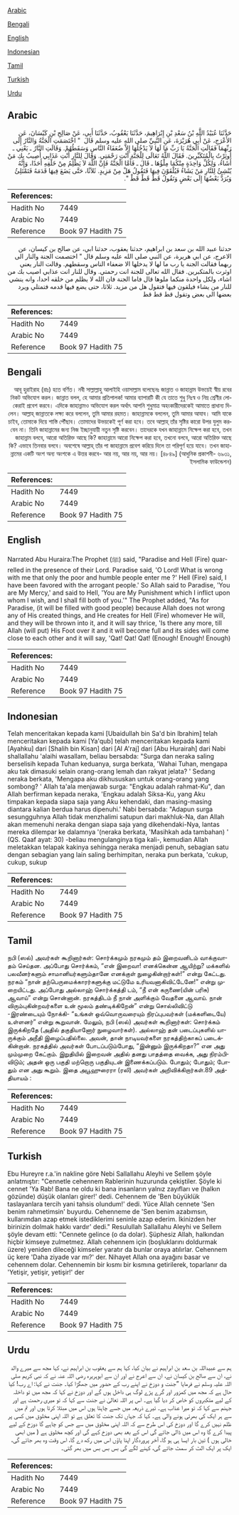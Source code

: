 [Arabic](#arabic)

[Bengali](#bengali)

[English](#english)

[Indonesian](#indonesian)

[Tamil](#tamil)

[Turkish](#turkish)

[Urdu](#urdu)

## Arabic


<div dir="rtl" lang="ar" style={{fontSize:'larger',backgroundColor:'#f8f9fa',padding:20}}>
حَدَّثَنَا عُبَيْدُ اللَّهِ بْنُ سَعْدِ بْنِ إِبْرَاهِيمَ، حَدَّثَنَا يَعْقُوبُ، حَدَّثَنَا أَبِي، عَنْ صَالِحِ بْنِ كَيْسَانَ، عَنِ الأَعْرَجِ، عَنْ أَبِي هُرَيْرَةَ، عَنِ النَّبِيِّ صلى الله عليه وسلم قَالَ ‏ "‏ اخْتَصَمَتِ الْجَنَّةُ وَالنَّارُ إِلَى رَبِّهِمَا فَقَالَتِ الْجَنَّةُ يَا رَبِّ مَا لَهَا لاَ يَدْخُلُهَا إِلاَّ ضُعَفَاءُ النَّاسِ وَسَقَطُهُمْ‏.‏ وَقَالَتِ النَّارُ ـ يَعْنِي ـ أُوثِرْتُ بِالْمُتَكَبِّرِينَ‏.‏ فَقَالَ اللَّهُ تَعَالَى لِلْجَنَّةِ أَنْتِ رَحْمَتِي‏.‏ وَقَالَ لِلنَّارِ أَنْتِ عَذَابِي أُصِيبُ بِكِ مَنْ أَشَاءُ، وَلِكُلِّ وَاحِدَةٍ مِنْكُمَا مِلْؤُهَا ـ قَالَ ـ فَأَمَّا الْجَنَّةُ فَإِنَّ اللَّهَ لاَ يَظْلِمُ مِنْ خَلْقِهِ أَحَدًا، وَإِنَّهُ يُنْشِئُ لِلنَّارِ مَنْ يَشَاءُ فَيُلْقَوْنَ فِيهَا فَتَقُولُ هَلْ مِنْ مَزِيدٍ‏.‏ ثَلاَثًا، حَتَّى يَضَعَ فِيهَا قَدَمَهُ فَتَمْتَلِئُ وَيُرَدُّ بَعْضُهَا إِلَى بَعْضٍ وَتَقُولُ قَطْ قَطْ قَطْ ‏"‏‏.‏
</div>
<div style={{backgroundColor:'#f8f9fa',padding:20, marginBottom: 10}}><table> <thead> <tr> <th>References:</th> <th></th> </tr> </thead> <tbody><tr><td>Hadith No</td><td>7449</td></tr><tr><td>Arabic No</td><td>7449</td></tr><tr><td>Reference</td><td>Book 97 Hadith 75</td></tr></tbody></table></div>


<div dir="rtl" lang="ar" style={{fontSize:'larger',backgroundColor:'#f8f9fa',padding:20}}>
حدثنا عبيد الله بن سعد بن ابراهيم، حدثنا يعقوب، حدثنا ابي، عن صالح بن كيسان، عن الاعرج، عن ابي هريرة، عن النبي صلى الله عليه وسلم قال " اختصمت الجنة والنار الى ربهما فقالت الجنة يا رب ما لها لا يدخلها الا ضعفاء الناس وسقطهم. وقالت النار يعني اوثرت بالمتكبرين. فقال الله تعالى للجنة انت رحمتي. وقال للنار انت عذابي اصيب بك من اشاء، ولكل واحدة منكما ملوها قال فاما الجنة فان الله لا يظلم من خلقه احدا، وانه ينشي للنار من يشاء فيلقون فيها فتقول هل من مزيد. ثلاثا، حتى يضع فيها قدمه فتمتلي ويرد بعضها الى بعض وتقول قط قط قط
</div>
<div style={{backgroundColor:'#f8f9fa',padding:20, marginBottom: 10}}><table> <thead> <tr> <th>References:</th> <th></th> </tr> </thead> <tbody><tr><td>Hadith No</td><td>7449</td></tr><tr><td>Arabic No</td><td>7449</td></tr><tr><td>Reference</td><td>Book 97 Hadith 75</td></tr></tbody></table></div>

## Bengali


<div dir="rtl" lang="bn" style={{fontSize:'larger',backgroundColor:'#f8f9fa',padding:20}}>
আবূ হুরাইরাহ (রাঃ) হতে বর্ণিত। নবী সাল্লাল্লাহু আলাইহি ওয়াসাল্লাম বলেছেনঃ জান্নাত ও জাহান্নাম উভয়েই স্বীয় রবের নিকট অভিযোগ করল। জান্নাত বলল, হে আমার প্রতিপালক! আমার ব্যাপারটি কী যে তাতে শুধু নিঃস্ব ও নিম্ন শ্রেণীর লোকেরাই প্রবেশ করবে। এদিকে জাহান্নামও অভিযোগ করল অর্থাৎ আপনি শুধুমাত্র অহংকারীদেরকেই আমাতে প্রাধান্য দিলেন। আল্লাহ্ জান্নাতকে লক্ষ্য করে বললেন, তুমি আমার রহমত। জাহান্নামকে বললেন, তুমি আমার আযাব। আমি যাকে চাইব, তোমাকে দিয়ে শাস্তি পৌঁছাব। তোমাদের উভয়কেই পূর্ণ করা হবে। তবে আল্লাহ্ তাঁর সৃষ্টির কারো উপর যুলুম করবেন না। তিনি জাহান্নামের জন্য নিজ ইচ্ছানুযায়ী নতুন সৃষ্টি করবেন। তাদেরকে যখন জাহান্নামে নিক্ষেপ করা হবে, তখন জাহান্নাম বলবে, আরো অতিরিক্ত আছে কি? জাহান্নামে আরো নিক্ষেপ করা হবে, তখনো বলবে, আরো অতিরিক্ত আছে কি? এভাবে তিনবার বলবে। অবশেষে আল্লাহ্ তাঁর পা জাহান্নামে প্রবেশ করিয়ে দিলে তা পরিপূর্ণ হয়ে যাবে। তখন জাহান্নামের একটি অংশ অন্য অংশকে এ উত্তর করবে- আর নয়, আর নয়, আর নয়। [৪৮৪৯] (আধুনিক প্রকাশনী- ৬৯৩১, ইসলামিক ফাউন্ডেশন)
</div>
<div style={{backgroundColor:'#f8f9fa',padding:20, marginBottom: 10}}><table> <thead> <tr> <th>References:</th> <th></th> </tr> </thead> <tbody><tr><td>Hadith No</td><td>7449</td></tr><tr><td>Arabic No</td><td>7449</td></tr><tr><td>Reference</td><td>Book 97 Hadith 75</td></tr></tbody></table></div>

## English


<div dir="ltr" lang="en" style={{fontSize:'larger',backgroundColor:'#f8f9fa',padding:20}}>
Narrated Abu Huraira:The Prophet (ﷺ) said, "Paradise and Hell (Fire) quarrelled in the presence of their Lord. Paradise said, 'O Lord! What is wrong with me that only the poor and humble people enter me ?' Hell (Fire) said, I have been favored with the arrogant people.' So Allah said to Paradise, 'You are My Mercy,' and said to Hell, 'You are My Punishment which I inflict upon whom I wish, and I shall fill both of you.'" The Prophet added, "As for Paradise, (it will be filled with good people) because Allah does not wrong any of His created things, and He creates for Hell (Fire) whomever He will, and they will be thrown into it, and it will say thrice, 'Is there any more, till Allah (will put) His Foot over it and it will become full and its sides will come close to each other and it will say, 'Qat! Qat! Qat! (Enough! Enough! Enough)
</div>
<div style={{backgroundColor:'#f8f9fa',padding:20, marginBottom: 10}}><table> <thead> <tr> <th>References:</th> <th></th> </tr> </thead> <tbody><tr><td>Hadith No</td><td>7449</td></tr><tr><td>Arabic No</td><td>7449</td></tr><tr><td>Reference</td><td>Book 97 Hadith 75</td></tr></tbody></table></div>

## Indonesian


<div dir="ltr" lang="id" style={{fontSize:'larger',backgroundColor:'#f8f9fa',padding:20}}>
Telah menceritakan kepada kami [Ubaidullah bin Sa'd bin Ibrahim] telah menceritakan kepada kami [Ya'qub] telah menceritakan kepada kami [Ayahku] dari [Shalih bin Kisan] dari [Al A'raj] dari [Abu Hurairah] dari Nabi shallallahu 'alaihi wasallam, beliau bersabda: "Surga dan neraka saling berselisih kepada Tuhan keduanya, surga berkata, 'Wahai Tuhan, mengapa aku tak dimasuki selain orang-orang lemah dan rakyat jelata? ' Sedang neraka berkata, 'Mengapa aku dikhususkan untuk orang-orang yang sombong? ' Allah ta'ala menjawab surga: "Engkau adalah rahmat-Ku", dan Allah berfirman kepada neraka, 'Engkau adalah Siksa-Ku, yang Aku timpakan kepada siapa saja yang Aku kehendaki, dan masing-masing diantara kalian berdua harus dipenuhi.' Nabi bersabda: "Adapun surga sesungguhnya Allah tidak menzhalimi satupun dari makhluk-Na, dan Allah akan memenuhi neraka dengan siapa saja yang dikehendaki-Nya, lantas mereka dilempar ke dalamnya '(neraka berkata, 'Masihkah ada tambahan) ' (QS. Qaaf ayat: 30) -beliau mengulanginya tiga kali-, kemudian Allah meletakkan telapak kakinya sehingga neraka menjadi penuh, sebagian satu dengan sebagian yang lain saling berhimpitan, neraka pun berkata, 'cukup, cukup, sukup
</div>
<div style={{backgroundColor:'#f8f9fa',padding:20, marginBottom: 10}}><table> <thead> <tr> <th>References:</th> <th></th> </tr> </thead> <tbody><tr><td>Hadith No</td><td>7449</td></tr><tr><td>Arabic No</td><td>7449</td></tr><tr><td>Reference</td><td>Book 97 Hadith 75</td></tr></tbody></table></div>

## Tamil


<div dir="ltr" lang="ta" style={{fontSize:'larger',backgroundColor:'#f8f9fa',padding:20}}>
நபி (ஸல்) அவர்கள் கூறினார்கள்: சொர்க்கமும் நரகமும் தம் இறைவனிடம் வாக்குவாதம் செய்தன. அப்போது சொர்க்கம், “என் இறைவா! எனக்கென்ன ஆயிற்று? மக்களில் பலவீனர்களும் சாமானியர்களும்தானே எனக்குள் நுழைகின்றார்கள்!” என்று கேட்டது. நரகம் “நான் தற்பெருமைக்காரர்களுக்கு மட்டுமே உரியவனாகிவிட்டேனே!” என்று முறையிட்டது. அப்போது அல்லாஹ் சொர்க்கத்தி டம், “நீ என் கருணை(யின் பரிசு) ஆவாய்” என்று சொன்னான். நரகத்திடம் நீ நான் அளிக்கும் வேதனை ஆவாய். நான் விரும்புகின்றவர்களை உன் மூலம் தண்டிக்கிறேன்” என்று சொல்லிவிட்டு -இரண்டையும் நோக்கி- “உங்கள் ஒவ்வொருவரையும் நிரப்புபவர்கள் (மக்களிடையே) உள்ளனர்” என்று கூறுவான். மேலும், நபி (ஸல்) அவர்கள் கூறினார்கள்: சொர்க்கம் இருக்கிறதே (அதில் தகுதியானோர் நுழைவார்கள்). அல்லாஹ் தன் படைப்புகளில் யாருக்கும் அநீதி இழைப்பதில்லை. அவன், தான் நாடியவர்களை நரகத்திற்காகப் படைக்கின்றான். நரகத்தில் அவர்கள் போடப்படும்போது, “இன்னும் இருக்கிறதா?” என அது மும்முறை கேட்கும். இறுதியில் இறைவன் அதில் தனது பாதத்தை வைக்க, அது நிரம்பிவிடும்; அதன் ஒரு பகுதி மற்றொரு பகுதியுடன் இணைக்கப்படும். போதும்; போதும்; போதும் என அது கூறும். இதை அபூஹுரைரா (ரலி) அவர்கள் அறிவிக்கிறார்கள்.89 அத்தியாயம் :
</div>
<div style={{backgroundColor:'#f8f9fa',padding:20, marginBottom: 10}}><table> <thead> <tr> <th>References:</th> <th></th> </tr> </thead> <tbody><tr><td>Hadith No</td><td>7449</td></tr><tr><td>Arabic No</td><td>7449</td></tr><tr><td>Reference</td><td>Book 97 Hadith 75</td></tr></tbody></table></div>

## Turkish


<div dir="ltr" lang="tr" style={{fontSize:'larger',backgroundColor:'#f8f9fa',padding:20}}>
Ebu Hureyre r.a.'in nakline göre Nebi Sallallahu Aleyhi ve Sellem şöyle anlatmıştır: "Cennetle cehennem Rablerinin huzurunda çekiştiler. Şöyle ki cennet 'Ya Rab! Bana ne oldu ki bana insanların yalnız zayıfları ve (halkın gözünde) düşük olanları girer!' dedi. Cehennem de 'Ben büyüklük taslayanlara tercih yani tahsis olundum!' dedi. Yüce Allah cennete 'Sen benim rahmetimsin' buyurdu. Cehenneme de 'Sen benim azabımsın, kullarımdan azap etmek istediklerimi seninle azap ederim. İkinizden her birinizin dolmak hakkı vardır' dedi." Resulullah Sallallahu Aleyhi ve Sellem şöyle devam etti: "Cennete gelince (o da dolar). Şüphesiz Allah, halkından hiçbir kimseye zulmetmez. Allah cehennem için (boşluklarını doldurmak üzere) yeniden dileceği kimseler yaratır da bunlar oraya atılırlar. Cehennem üç kere 'Daha ziyade var mı?' der. Nihayet Allah ona ayağını basar ve cehennem dolar. Cehennemin bir kısmı bir kısmına getirilerek, toparlanır da 'Yetişir, yetişir, yetişir!' der
</div>
<div style={{backgroundColor:'#f8f9fa',padding:20, marginBottom: 10}}><table> <thead> <tr> <th>References:</th> <th></th> </tr> </thead> <tbody><tr><td>Hadith No</td><td>7449</td></tr><tr><td>Arabic No</td><td>7449</td></tr><tr><td>Reference</td><td>Book 97 Hadith 75</td></tr></tbody></table></div>

## Urdu


<div dir="rtl" lang="ur" style={{fontSize:'larger',backgroundColor:'#f8f9fa',padding:20}}>
ہم سے عبیداللہ بن سعد بن ابراہیم نے بیان کیا، کہا ہم سے یعقوب بن ابراہیم نے، کہا مجھ سے میرے والد نے، ان سے صالح بن کیسان نے، ان سے اعرج نے اور ان سے ابوہریرہ رضی اللہ عنہ نے کہ نبی کریم صلی اللہ علیہ وسلم نے فرمایا ”جنت و دوزخ نے اپنے رب کے حضور میں جھگڑا کیا۔ جنت نے کہا: اے رب! کیا حال ہے کہ مجھ میں کمزور اور گرے پڑے لوگ ہی داخل ہوں گے اور دوزخ نے کہا کہ مجھ میں تو داخلہ کے لیے متکبروں کو خاص کر دیا گیا ہے۔ اس پر اللہ تعالیٰ نے جنت سے کہا کہ تو میری رحمت ہے اور جہنم سے کہا کہ تو میرا عذاب ہے۔ تیرے ذریعہ میں جسے چاہتا ہوں اس میں مبتلا کرتا ہوں اور تم میں سے ہر ایک کی بھرتی ہونے والی ہے۔ کہا کہ جہاں تک جنت کا تعلق ہے تو اللہ اپنی مخلوق میں کسی پر ظلم نہیں کرے گا اور دوزخ کی اس طرح سے کہ اللہ اپنی مخلوق میں سے جس کو چاہے گا دوزخ کے لیے پیدا کرے گا وہ اس میں ڈالی جائے گی اس کے بعد بھی دوزخ کہے گی اور کچھ مخلوق ہے ( میں ابھی خالی ہوں ) تین بار ایسا ہی ہو گا، آخر پروردگار اپنا پاؤں اس میں رکھ دے گا، اس وقت وہ بھر جائے گی، ایک پر ایک الٹ کر سمٹ جائے گی، کہنے لگے گی بس بس بس میں بھر گئی۔
</div>
<div style={{backgroundColor:'#f8f9fa',padding:20, marginBottom: 10}}><table> <thead> <tr> <th>References:</th> <th></th> </tr> </thead> <tbody><tr><td>Hadith No</td><td>7449</td></tr><tr><td>Arabic No</td><td>7449</td></tr><tr><td>Reference</td><td>Book 97 Hadith 75</td></tr></tbody></table></div>